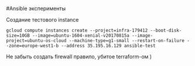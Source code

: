 #Ansible эксперименты

Создание тестового instance

```
gcloud compute instances create --project=infra-179412 --boot-disk-size=10GB --image=ubuntu-1604-xenial-v20170815a --image-project=ubuntu-os-cloud --machine-type=g1-small --restart-on-failure --zone=europe-west1-b --address 35.195.16.129 ansible-test
```

Не забыть создать firewall правило, убитое terraform-ом )
